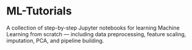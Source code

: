 # ML-Tutorials
A collection of step-by-step Jupyter notebooks for learning Machine Learning from scratch — including data preprocessing, feature scaling, imputation, PCA, and pipeline building.

